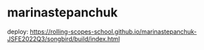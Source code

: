 # marinastepanchuk

deploy: https://rolling-scopes-school.github.io/marinastepanchuk-JSFE2022Q3/songbird/build/index.html
